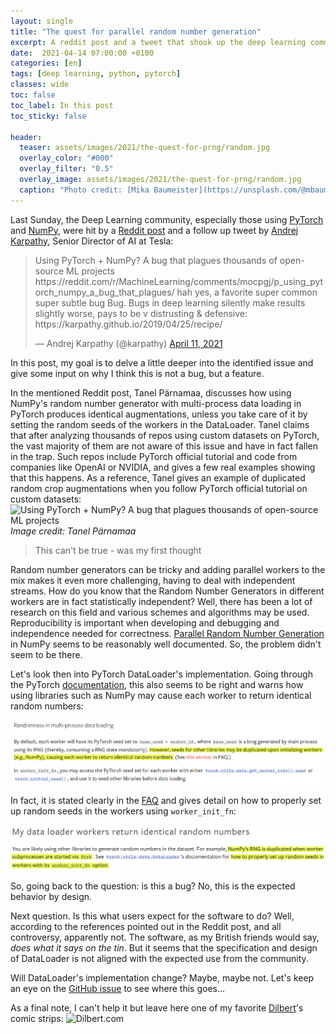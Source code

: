 ```yaml
---
layout: single
title: "The quest for parallel random number generation"
excerpt: A reddit post and a tweet that shook up the deep learning community
date:  2021-04-14 07:00:00 +0100
categories: [en]
tags: [deep learning, python, pytorch]
classes: wide
toc: false
toc_label: In this post
toc_sticky: false

header: 
  teaser: assets/images/2021/the-quest-for-prng/random.jpg
  overlay_color: "#000"
  overlay_filter: "0.5"
  overlay_image: assets/images/2021/the-quest-for-prng/random.jpg
  caption: "Photo credit: [Mika Baumeister](https://unsplash.com/@mbaumi?utm_source=unsplash&utm_medium=referral&utm_content=creditCopyText)"
---
```


Last Sunday, the Deep Learning community, especially those using [PyTorch](https://pytorch.org/) and [NumPy](https://numpy.org/), were hit by a [Reddit post](https://www.reddit.com/r/MachineLearning/comments/mocpgj/p_using_pytorch_numpy_a_bug_that_plagues/) and a follow up tweet by [Andrej Karpathy](https://karpathy.ai/), Senior Director of AI at Tesla: 

<blockquote class="twitter-tweet" data-lang="en"><p lang="en" dir="ltr">Using PyTorch + NumPy? A bug that plagues thousands of open-source ML projects https://reddit.com/r/MachineLearning/comments/mocpgj/p_using_pytorch_numpy_a_bug_that_plagues/
hah yes, a favorite super common super subtle bug Bug. Bugs in deep learning silently make results slightly worse, pays to be v distrusting & defensive: https://karpathy.github.io/2019/04/25/recipe/</p>&mdash; Andrej Karpathy (@karpathy) <a href="https://twitter.com/karpathy/status/1381121537164513288">April 11, 2021</a></blockquote>
<script async src="//platform.twitter.com/widgets.js" charset="utf-8"></script>


In this post, my goal is to delve a little deeper into the identified issue and give some input on why I think this is not a bug, but a feature. 

In the mentioned Reddit post, Tanel Pärnamaa, discusses how using NumPy's random number generator with multi-process data loading in PyTorch produces identical augmentations, unless you take care of it by setting the random seeds of the workers in the DataLoader. Tanel claims that after analyzing thousands of repos using custom datasets on PyTorch, the vast majority of them are not aware of this issue and have in fact fallen in the trap. Such repos include PyTorch official tutorial and code from companies like OpenAI or NVIDIA, and gives a few real examples showing that this happens. As a reference, Tanel gives an example of duplicated random crop augmentations when you follow PyTorch official tutorial on custom datasets:
![Using PyTorch + NumPy? A bug that plagues thousands of open-source ML projects](https://preview.redd.it/pccy5wskpes61.png?width=1652&format=png&auto=webp&s=f292d0282ad954cbac2c693a9656d62fa0dd9682)
_Image credit: Tanel Pärnamaa_

> This can't be true - was my first thought

Random number generators can be tricky and adding parallel workers to the mix makes it even more challenging, having to deal with independent streams. How do you know that the Random Number Generators in different workers are in fact statistically independent? Well, there has been a lot of research on this field and various schemes and algorithms may be used. Reproducibility is important when developing and debugging and independence needed for correctness. [Parallel Random Number Generation](https://numpy.org/doc/stable/reference/random/parallel.html) in NumPy seems to be reasonably well documented. So, the problem didn't seem to be there. 

Let's look then into PyTorch DataLoader's implementation. Going through the PyTorch [documentation](https://pytorch.org/docs/stable/data.html#data-loading-randomness), this also seems to be right and warns how using libraries such as NumPy may cause each worker to return identical random numbers:

![Randomness in multi-process data loading](/assets/images/2021/the-quest-for-prng/dataloader-pytorch.png)

In fact, it is stated clearly in the [FAQ](https://pytorch.org/docs/stable/notes/faq.html#my-data-loader-workers-return-identical-random-numbers) and gives detail on how to properly set up random seeds in the workers using `worker_init_fn`:

![Data Loader returns identical random numbers](/assets/images/2021/the-quest-for-prng/dataloader-pytorch-faq.png)

So, going back to the question: is this a bug? No, this is the expected behavior by design.

Next question. Is this what users expect for the software to do? Well, according to the references pointed out in the Reddit post, and all controversy, apparently not. The software, as my British friends would say, _does what it says on the tin_. But it seems that the specification and design of DataLoader is not aligned with the expected use from the community. 

Will DataLoader's implementation change? Maybe, maybe not. Let's keep an eye on the [GitHub issue](https://github.com/pytorch/pytorch/issues/5059) to see where this goes...

As a final note, I can't help it but leave here one of my favorite [Dilbert](https://www.dilbert.com)'s comic strips:
![Dilbert.com](https://assets.amuniversal.com/321a39e06d6401301d80001dd8b71c47) 